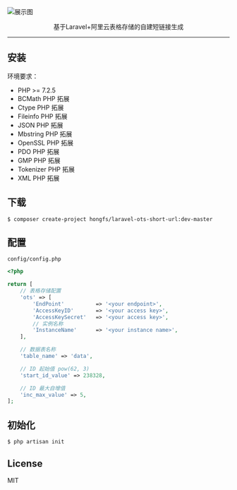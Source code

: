 ![展示图](https://user-images.githubusercontent.com/23376043/95541575-4c4bc080-0a26-11eb-8105-fd32402486cc.png)

<center>基于Laravel+阿里云表格存储的自建短链接生成</center>

---

## 安装

环境要求：

- PHP >= 7.2.5
- BCMath PHP 拓展
- Ctype PHP 拓展
- Fileinfo PHP 拓展
- JSON PHP 拓展
- Mbstring PHP 拓展
- OpenSSL PHP 拓展
- PDO PHP 拓展
- GMP PHP 拓展
- Tokenizer PHP 拓展
- XML PHP 拓展

## 下载

```shell
$ composer create-project hongfs/laravel-ots-short-url:dev-master
```

## 配置

`config/config.php`

```php
<?php

return [
    // 表格存储配置
    'ots' => [
        'EndPoint'          => '<your endpoint>',
        'AccessKeyID'       => '<your access key>',
        'AccessKeySecret'   => '<your access key>',
        // 实例名称
        'InstanceName'      => '<your instance name>',
    ],

    // 数据表名称
    'table_name' => 'data',

    // ID 起始值 pow(62, 3)
    'start_id_value' => 238328,

    // ID 最大自增值
    'inc_max_value' => 5,
];
```

## 初始化

```shell
$ php artisan init
```

## License

MIT
